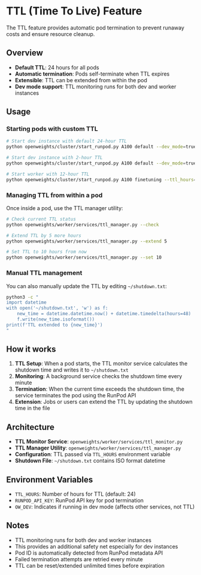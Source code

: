 # TTL (Time To Live) Feature

The TTL feature provides automatic pod termination to prevent runaway costs and ensure resource cleanup.

## Overview

- **Default TTL**: 24 hours for all pods
- **Automatic termination**: Pods self-terminate when TTL expires
- **Extensible**: TTL can be extended from within the pod
- **Dev mode support**: TTL monitoring runs for both dev and worker instances

## Usage

### Starting pods with custom TTL

```bash
# Start dev instance with default 24-hour TTL
python openweights/cluster/start_runpod.py A100 default --dev_mode=true

# Start dev instance with 2-hour TTL  
python openweights/cluster/start_runpod.py A100 default --dev_mode=true --ttl_hours=2

# Start worker with 12-hour TTL
python openweights/cluster/start_runpod.py A100 finetuning --ttl_hours=12
```

### Managing TTL from within a pod

Once inside a pod, use the TTL manager utility:

```bash
# Check current TTL status
python openweights/worker/services/ttl_manager.py --check

# Extend TTL by 5 more hours
python openweights/worker/services/ttl_manager.py --extend 5

# Set TTL to 10 hours from now
python openweights/worker/services/ttl_manager.py --set 10
```

### Manual TTL management

You can also manually update the TTL by editing `~/shutdown.txt`:

```bash
python3 -c "
import datetime
with open('~/shutdown.txt', 'w') as f:
    new_time = datetime.datetime.now() + datetime.timedelta(hours=48)
    f.write(new_time.isoformat())
print(f'TTL extended to {new_time}')
"
```

## How it works

1. **TTL Setup**: When a pod starts, the TTL monitor service calculates the shutdown time and writes it to `~/shutdown.txt`
2. **Monitoring**: A background service checks the shutdown time every minute
3. **Termination**: When the current time exceeds the shutdown time, the service terminates the pod using the RunPod API
4. **Extension**: Jobs or users can extend the TTL by updating the shutdown time in the file

## Architecture

- **TTL Monitor Service**: `openweights/worker/services/ttl_monitor.py`
- **TTL Manager Utility**: `openweights/worker/services/ttl_manager.py`
- **Configuration**: TTL passed via `TTL_HOURS` environment variable
- **Shutdown File**: `~/shutdown.txt` contains ISO format datetime

## Environment Variables

- `TTL_HOURS`: Number of hours for TTL (default: 24)
- `RUNPOD_API_KEY`: RunPod API key for pod termination
- `OW_DEV`: Indicates if running in dev mode (affects other services, not TTL)

## Notes

- TTL monitoring runs for both dev and worker instances
- This provides an additional safety net especially for dev instances
- Pod ID is automatically detected from RunPod metadata API
- Failed termination attempts are retried every minute
- TTL can be reset/extended unlimited times before expiration